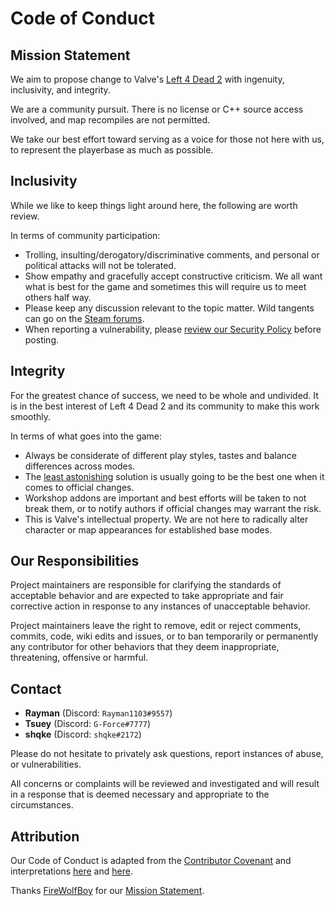 # Code of Conduct

## Mission Statement

We aim to propose change to Valve's [Left 4 Dead 2](https://store.steampowered.com/app/550/Left_4_Dead_2/) with ingenuity, inclusivity, and integrity.

We are a community pursuit. There is no license or C++ source access involved, and map recompiles are not permitted.

We take our best effort toward serving as a voice for those not here with us, to represent the playerbase as much as possible.

## Inclusivity

While we like to keep things light around here, the following are worth review.

In terms of community participation:

- Trolling, insulting/derogatory/discriminative comments, and personal or political attacks will not be tolerated.
- Show empathy and gracefully accept constructive criticism. We all want what is best for the game and sometimes this will require us to meet others half way.
- Please keep any discussion relevant to the topic matter. Wild tangents can go on the [Steam forums](https://steamcommunity.com/app/550/discussions/0/3083268548812820489/).
- When reporting a vulnerability, please [review our Security Policy](SECURITY.md) before posting.

## Integrity

For the greatest chance of success, we need to be whole and undivided. It is in the best interest of Left 4 Dead 2 and its community to make this work smoothly.

In terms of what goes into the game:

- Always be considerate of different play styles, tastes and balance differences across modes.
- The [least astonishing](https://en.wikipedia.org/wiki/Principle_of_least_astonishment) solution is usually going to be the best one when it comes to official changes.
- Workshop addons are important and best efforts will be taken to not break them, or to notify authors if official changes may warrant the risk.
- This is Valve's intellectual property. We are not here to radically alter character or map appearances for established base modes.

## Our Responsibilities

Project maintainers are responsible for clarifying the standards of acceptable behavior and are expected to take appropriate and fair corrective action in response to any instances of unacceptable behavior.

Project maintainers leave the right to remove, edit or reject comments, commits, code, wiki edits and issues, or to ban temporarily or permanently any contributor for other behaviors that they deem inappropriate, threatening, offensive or harmful.

## Contact

- **Rayman** (Discord: `Rayman1103#9557`)
- **Tsuey** (Discord: `G-Force#7777`)
- **shqke** (Discord: `shqke#2172`)

Please do not hesitate to privately ask questions, report instances of abuse, or vulnerabilities.

All concerns or complaints will be reviewed and investigated and will result in a response that is deemed necessary and appropriate to the circumstances.

## Attribution

Our Code of Conduct is adapted from the [Contributor Covenant](https://www.contributor-covenant.org/version/1/4/code-of-conduct.html) and interpretations [here](https://github.com/probot/template/blob/master/CONTRIBUTING.md) and [here](https://github.com/probot/template/blob/master/CODE_OF_CONDUCT.md).

Thanks [FireWolfBoy](https://steamcommunity.com/profiles/76561198124623521) for our [Mission Statement](#Mission-Statement).
